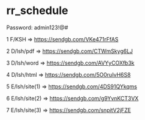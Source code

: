 # rr_schedule
Password: admin123!@#

1     F/KSH => https://sendgb.com/VKe471rFfAS

2     D/lsh/pdf	=> https://sendgb.com/CTWmSkyg6LJ

3     D/lsh/word => https://sendgb.com/AVYyCOXfb3k

4     D/lsh/html => https://sendgb.com/5O0ruIvH6S8

5     E/lsh/site(1) => https://sendgb.com/4DS91QYkqms

6     E/lsh/site(2) => https://sendgb.com/g9YvnKCT3VX

7     E/lsh/site(3) => https://sendgb.com/snpitV2jFZE
